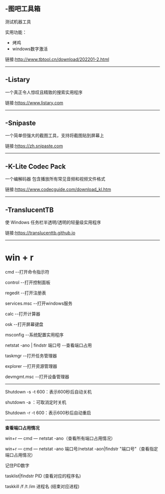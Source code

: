 ## -图吧工具箱

测试机器工具

实用功能：

- 烤鸡
- windows数字激活

链接:http://www.tbtool.cn/download/202201-2.html

------

## -Listary

一个真正令人惊叹且精致的搜索实用程序

链接:https://www.listary.com

------

## -Snipaste

一个简单但强大的截图工具，支持将截图贴到屏幕上

链接:https://zh.snipaste.com

------

## -K-Lite Codec Pack

一个编解码器	包含播放所有常见音频和视频文件格式

链接:https://www.codecguide.com/download_kl.htm

------

## -TranslucentTB

使 Windows 任务栏半透明/透明的轻量级实用程序

链接:https://translucenttb.github.io

------

# win + r
cmd					 --打开命令指示符

control				--打开控制面板

regedit				--打开注册表

services.msc	  --打开windows服务

calc					  --打开计算器

osk					  --打开屏幕键盘

msconfig			--系统配置实用程序

netstat -ano | findstr 端口号	--查看端口占用

taskmgr			 --打开任务管理器

explorer			--打开资源管理器

devmgmt.msc 	--打开设备管理器



----



Shutdown -s -t 600：表示600秒后自动关机

shutdown -a ：可取消定时关机

Shutdown -r -t 600：表示600秒后自动重启



----



**查看端口占用情况**

win+r — cmd — netstat -ano（查看所有端口占用情况）

win+r — cmd — netstat -ano 端口号/netstat -aon|findstr "端口号"（查看指定端口占用情况）

记住PID数字

tasklist|findstr PID (查看对应的程序名)

taskkill /f /t /im 进程名 (结束对应进程)